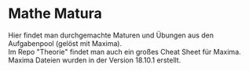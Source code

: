 # Mathe Matura
Hier findet man durchgemachte Maturen und Übungen aus den Aufgabenpool (gelöst mit Maxima).<br>
Im Repo "Theorie" findet man auch ein großes Cheat Sheet für Maxima.<br>
Maxima Dateien wurden in der Version 18.10.1 erstellt.
